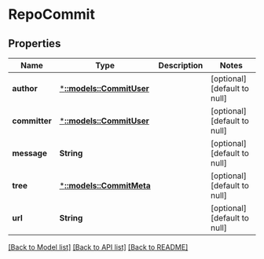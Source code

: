 # RepoCommit

## Properties
Name | Type | Description | Notes
------------ | ------------- | ------------- | -------------
**author** | [***::models::CommitUser**](CommitUser.md) |  | [optional] [default to null]
**committer** | [***::models::CommitUser**](CommitUser.md) |  | [optional] [default to null]
**message** | **String** |  | [optional] [default to null]
**tree** | [***::models::CommitMeta**](CommitMeta.md) |  | [optional] [default to null]
**url** | **String** |  | [optional] [default to null]

[[Back to Model list]](../README.md#documentation-for-models) [[Back to API list]](../README.md#documentation-for-api-endpoints) [[Back to README]](../README.md)


